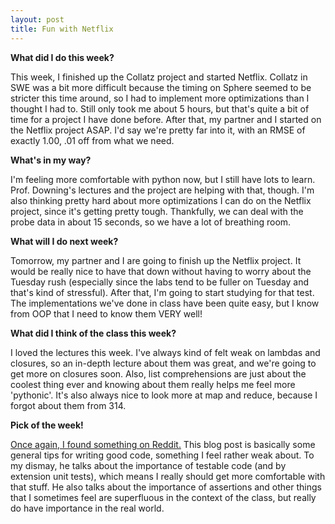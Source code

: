 ```yaml
---
layout: post
title: Fun with Netflix
---
```


**What did I do this week?**

This week, I finished up the Collatz project and started Netflix. Collatz in SWE was a bit more difficult because the timing on Sphere seemed to be stricter this time around, so I had to implement more optimizations than I thought I had to. Still only took me about 5 hours, but that's quite a bit of time for a project I have done before. After that, my partner and I started on the Netflix project ASAP. I'd say we're pretty far into it, with an RMSE of exactly 1.00, .01 off from what we need.

**What's in my way?**

I'm feeling more comfortable with python now, but I still have lots to learn. Prof. Downing's lectures and the project are helping with that, though. I'm also thinking pretty hard about more optimizations I can do on the Netflix project, since it's getting pretty tough. Thankfully, we can deal with the probe data in about 15 seconds, so we have a lot of breathing room.

**What will I do next week?**

Tomorrow, my partner and I are going to finish up the Netflix project. It would be really nice to have that down without having to worry about the Tuesday rush (especially since the labs tend to be fuller on Tuesday and that's kind of stressful). After that, I'm going to start studying for that test. The implementations we've done in class have been quite easy, but I know from OOP that I need to know them VERY well!

**What did I think of the class this week?**

I loved the lectures this week. I've always kind of felt weak on lambdas and closures, so an in-depth lecture about them was great, and we're going to get more on closures soon. Also, list comprehensions are just about the coolest thing ever and knowing about them really helps me feel more 'pythonic'. It's also always nice to look more at map and reduce, because I forgot about them from 314.

**Pick of the week!**

[Once again, I found something on Reddit.](http://blog.christoffer.me/10-principles-i-try-and-follow-in-my-day-to-day-work-based-on-10-years-of-coding-experience/) This blog post is basically some general tips for writing good code, something I feel rather weak about. To my dismay, he talks about the importance of testable code (and by extension unit tests), which means I really should get more comfortable with that stuff. He also talks about the importance of assertions and other things that I sometimes feel are superfluous in the context of the class, but really do have importance in the real world.

